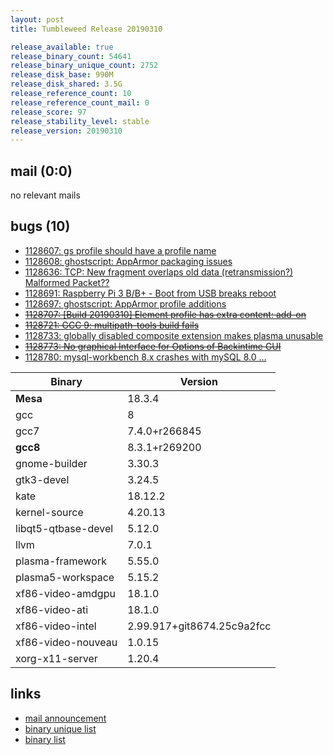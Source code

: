 ```yaml
---
layout: post
title: Tumbleweed Release 20190310

release_available: true
release_binary_count: 54641
release_binary_unique_count: 2752
release_disk_base: 990M
release_disk_shared: 3.5G
release_reference_count: 10
release_reference_count_mail: 0
release_score: 97
release_stability_level: stable
release_version: 20190310
---
```


## mail (0:0)

no relevant mails

## bugs (10)

<!--more-->

- [1128607: gs profile should have a profile name](https://bugzilla.opensuse.org/show_bug.cgi?id=1128607)
- [1128608: ghostscript: AppArmor packaging issues](https://bugzilla.opensuse.org/show_bug.cgi?id=1128608)
- [1128636: TCP: New fragment overlaps old data (retransmission?) Malformed Packet??](https://bugzilla.opensuse.org/show_bug.cgi?id=1128636)
- [1128691: Raspberry Pi 3 B/B+ - Boot from USB breaks reboot](https://bugzilla.opensuse.org/show_bug.cgi?id=1128691)
- [1128697: ghostscript: AppArmor profile additions](https://bugzilla.opensuse.org/show_bug.cgi?id=1128697)
- ~~[1128707: \[Build 20190310\] Element profile has extra content: add-on](https://bugzilla.opensuse.org/show_bug.cgi?id=1128707)~~
- ~~[1128721: GCC 9: multipath-tools build fails](https://bugzilla.opensuse.org/show_bug.cgi?id=1128721)~~
- [1128733: globally disabled composite extension makes plasma unusable](https://bugzilla.opensuse.org/show_bug.cgi?id=1128733)
- ~~[1128773: No graphical Interface for Options of Backintime GUI](https://bugzilla.opensuse.org/show_bug.cgi?id=1128773)~~
- [1128780: mysql-workbench 8.x  crashes with mySQL 8.0 ...](https://bugzilla.opensuse.org/show_bug.cgi?id=1128780)

Binary | Version
--- | ---
**Mesa** | 18.3.4
gcc | 8
gcc7 | 7.4.0+r266845
**gcc8** | 8.3.1+r269200
gnome-builder | 3.30.3
gtk3-devel | 3.24.5
kate | 18.12.2
kernel-source | 4.20.13
libqt5-qtbase-devel | 5.12.0
llvm | 7.0.1
plasma-framework | 5.55.0
plasma5-workspace | 5.15.2
xf86-video-amdgpu | 18.1.0
xf86-video-ati | 18.1.0
xf86-video-intel | 2.99.917+git8674.25c9a2fcc
xf86-video-nouveau | 1.0.15
xorg-x11-server | 1.20.4

## links

- [mail announcement](https://lists.opensuse.org/opensuse-factory/2019-03/msg00066.html)
- [binary unique list](http://download.tumbleweed.boombatower.com/20190310/rpm.unique.list)
- [binary list](http://download.tumbleweed.boombatower.com/20190310/rpm.list)
